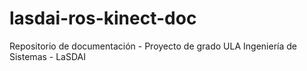# lasdai-ros-kinect-doc
Repositorio de documentación - Proyecto de grado ULA Ingeniería de Sistemas - LaSDAI
